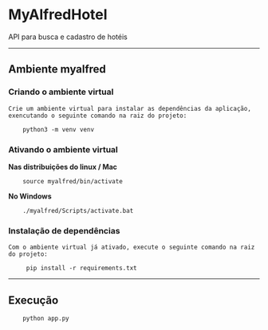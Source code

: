 # MyAlfredHotel

  API para busca e cadastro de hotéis

---

## Ambiente myalfred

  ### Criando o ambiente virtual
    Crie um ambiente virtual para instalar as dependências da aplicação, exencutando o seguinte comando na raiz do projeto:
        
        python3 -m venv venv

  ### Ativando o ambiente virtual
  **Nas distribuições do linux / Mac**

        source myalfred/bin/activate

  **No Windows**

        ./myalfred/Scripts/activate.bat

  ### Instalação de dependências
    Com o ambiente virtual já ativado, execute o seguinte comando na raiz do projeto:
        
         pip install -r requirements.txt
---

## Execução

        python app.py
